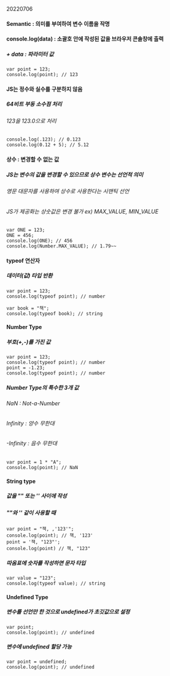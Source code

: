 20220706

#### Semantic : 의미를 부여하여 변수 이름을 작명

#### console.log(data) : 소괄호 안에 작성된 값을 브라우저 콘솔창에 출력
##### + data : 파라미터 값

```
var point = 123;
console.log(point); // 123
```

#### JS는 정수와 실수를 구분하지 않음
##### 64비트 부동 소수점 처리
###### 123을 123.0으로 처리

```
console.log(.123); // 0.123
console.log(0.12 + 5); // 5.12
```
#### 상수 : 변경할 수 없는 값
##### JS는 변수의 값을 변경할 수 있으므로 상수 변수는 선언적 의미
###### 영문 대문자를 사용하여 상수로 사용한다는 시맨틱 선언
###### JS가 제공화는 상숫값은 변경 불가 ex) MAX_VALUE, MIN_VALUE
```
var ONE = 123;
ONE = 456;
console.log(ONE); // 456
console.log(Number.MAX_VALUE); // 1.79~~
```
#### typeof 연산자
##### 데이터(값) 타입 반환
```
var point = 123;
console.log(typeof point); // number

var book = "책";
console.log(typeof book); // string
```
#### Number Type
##### 부호(+,-)를 가진 값

```
var point = 123;
console.log(typeof point); // number
point = -1.23;
console.log(typeof point); // number
```
##### Number Type의 특수한 3개 값
###### NaN : Not-a-Number
###### Infinity : 양수 무한대
###### -Infinity : 음수 무한대

```
var point = 1 * "A";
console.log(point); // NaN
```
#### String type
##### 값을 "" 또는 '' 사이에 작성
##### ""와 '' 같이 사용할 때
```
var point = "책, ,'123'";
console.log(point); // 책, '123'
point = '책, "123"';
console.log(point) // 책, "123"
```
##### 따옴표에 숫자를 작성하면 문자 타입
```
var value = "123";
console.log(typeof value); // string
```
#### Undefined Type
##### 변수를 선언만 한 것으로 undefined가 초깃값으로 설정
```
var point;
console.log(point); // undefined
```
##### 변수에 undefined 할당 가능
```
var point = undefined;
console.log(point); // undefined
```
####
